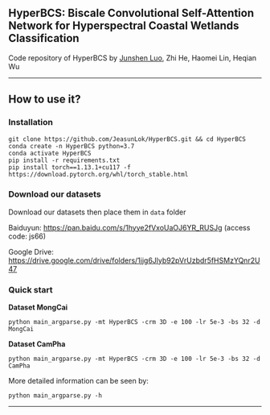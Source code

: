 ## HyperBCS: Biscale Convolutional Self-Attention Network for Hyperspectral Coastal Wetlands Classification
Code repository of HyperBCS by [Junshen Luo](https://github.com/JeasunLok), Zhi He, Haomei Lin, Heqian Wu
***
## How to use it?
### Installation
```
git clone https://github.com/JeasunLok/HyperBCS.git && cd HyperBCS
conda create -n HyperBCS python=3.7
conda activate HyperBCS
pip install -r requirements.txt
pip install torch==1.13.1+cu117 -f https://download.pytorch.org/whl/torch_stable.html
```
### Download our datasets
Download our datasets then place them in `data` folder

Baiduyun: https://pan.baidu.com/s/1hyye2fVxoUaOJ6YR_RUSJg 
(access code: js66)

Google Drive: https://drive.google.com/drive/folders/1jjg6Jlyb92pVrUzbdr5fHSMzYQnr2U47
### Quick start
<b> Dataset MongCai </b>
```
python main_argparse.py -mt HyperBCS -crm 3D -e 100 -lr 5e-3 -bs 32 -d MongCai
```
<b> Dataset CamPha </b>
```
python main_argparse.py -mt HyperBCS -crm 3D -e 100 -lr 5e-3 -bs 32 -d CamPha
```
More detailed information can be seen by:
```
python main_argparse.py -h
```
***